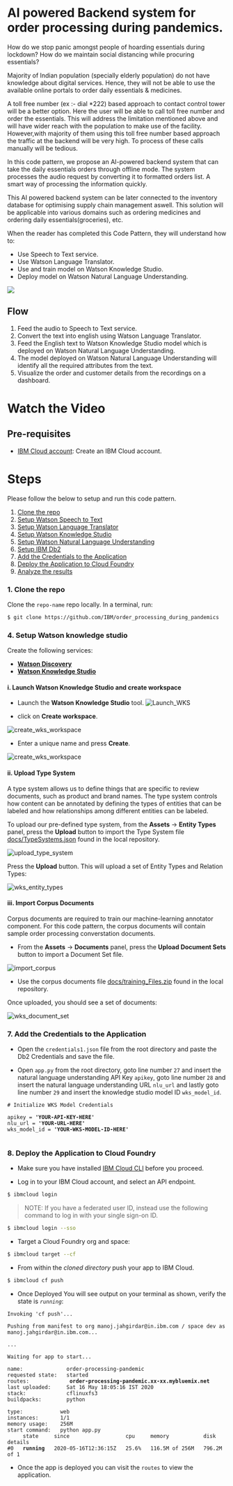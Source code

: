 # AI powered Backend system for order processing during pandemics.

How do we stop panic amongst people of hoarding essentials during lockdown? How do we maintain social distancing while procuring essentials?

Majority of Indian population (specially elderly population) do not have knowledge about digital services. Hence, they will not be able to use the available online portals to order daily essentials & medicines.

A toll free number (ex :- dial *222) based approach to contact control tower will be a better option. Here the user will be able to call toll free number and order the essentials. This will address the limitation mentioned above and will have wider reach with the population to make use of the facility. However,with majority of them using this toll free number based approach the traffic at the backend will be very high. To process of these calls manually will be tedious.

In this code pattern, we propose an AI-powered backend system that can take the daily essentials orders through offline mode. The system processes the audio request by converting it to formatted orders list. A smart way of processing the information quickly.

This AI powered backend system can be later connected to the inventory database for optimising supply chain management aswell. This solution will be applicable into various domains such as ordering medicines and ordering daily essentials(groceries), etc.

When the reader has completed this Code Pattern, they will understand how to:

* Use Speech to Text service.
* Use Watson Language Translator.
* Use and train model on Watson Knowledge Studio.
* Deploy model on Watson Natural Language Understanding.

<!--add an image in this path-->
![](doc/source/images/Architecture.png)

<!--Optionally, add flow steps based on the architecture diagram-->
## Flow

1. Feed the audio to Speech to Text service.
2. Convert the text into english using Watson Language Translator.
3. Feed the English text to Watson Knowledge Studio model which is deployed on Watson Natural Language Understanding.
4. The model deployed on Watson Natural Language Understanding will identify all the required attributes from the text.
5. Visualize the order and customer details from the recordings on a dashboard.

<!--Optionally, update this section when the video is created-->
# Watch the Video

<!--[![](http://img.youtube.com/vi/aA8wTWbmqSU/0.jpg)](https://youtu.be/aA8wTWbmqSU)]-->

## Pre-requisites

* [IBM Cloud account](https://www.ibm.com/cloud/): Create an IBM Cloud account.

# Steps

Please follow the below to setup and run this code pattern.

1. [Clone the repo](#1-clone-the-repo)
2. [Setup Watson Speech to Text ](#2-setup-watson-speech-to-text)
3. [Setup Watson Language Translator](#3-setup-watson-language-translator)
4. [Setup Watson Knowledge Studio](#4-setup-watson-knowledge-studio)
5. [Setup Watson Natural Language Understanding](#5-setup-watson-natural-language-understanding)
6. [Setup IBM Db2](#6-setup-ibm-db2)
7. [Add the Credentials to the Application](#7-add-the-credentials-to-the-application)
8. [Deploy the Application to Cloud Foundry](#8-deploy-the-application-to-cloud-foundry)
9. [Analyze the results](#9-analyze-the-results)

### 1. Clone the repo

Clone the `repo-name` repo locally. In a terminal, run:

```bash
$ git clone https://github.com/IBM/order_processing_during_pandemics
```

### 4. Setup Watson knowledge studio

Create the following services:

* [**Watson Discovery**](https://cloud.ibm.com/catalog/services/discovery)
* [**Watson Knowledge Studio**](https://cloud.ibm.com/catalog/services/knowledge-studio)

#### i. Launch Watson Knowledge Studio and create workspace

* Launch the **Watson Knowledge Studio** tool.
![Launch_WKS](docs/img/Launch_WKS.png)

* click on **Create workspace**.

![create_wks_workspace](docs/img/CreateWorkSpace1.png)

* Enter a unique name and press **Create**.

![create_wks_workspace](docs/img/CreateWorkSpace.png)

#### ii. Upload Type System

A type system allows us to define things that 
are specific to review documents, such as product and brand names. The type system controls how content can be annotated by defining the types of entities that can be labeled and how relationships among different entities can be labeled.

To upload our pre-defined type system, from the **Assets** -> **Entity Types** panel, press the **Upload** button to import the Type System file [docs/TypeSystems.json](docs/TypeSystems.json) found in the local repository.

![upload_type_system](docs/img/upload-type-system.png)

Press the **Upload** button. This will upload a set of Entity Types and Relation Types:

![wks_entity_types](docs/img/entity-types.png)

#### iii. Import Corpus Documents

Corpus documents are required to train our machine-learning annotator component. For this code pattern, the corpus documents will contain sample order processing converstation documents.

* From the **Assets** -> **Documents** panel, press the **Upload Document Sets** button to import a Document Set file. 

![import_corpus](docs/img/Upload_Corpus_Button.png)


* Use the corpus documents file [docs/training_Files.zip](docs/training_Files.zip) found in the local repository.

Once uploaded, you should see a set of documents:

![wks_document_set](docs/img/Upload_Training_Files.png)




### 7. Add the Credentials to the Application

- Open the `credentials1.json` file from the root directory and paste the Db2 Credentials and save the file.

- Open `app.py` from the root directory, goto line number `27` and insert the natural language understanding API Key `apikey`, goto line number `28` and insert the natural language understanding URL `nlu_url` and lastly goto line number `29` and insert the knowledge studio model ID `wks_model_id`. 

<pre><code># Initialize WKS Model Credentials

apikey = <b>'YOUR-API-KEY-HERE'</b>
nlu_url = <b>'YOUR-URL-HERE'</b>
wks_model_id = <b>'YOUR-WKS-MODEL-ID-HERE'</b>

</code></pre>

### 8. Deploy the Application to Cloud Foundry

* Make sure you have installed [IBM Cloud CLI](https://cloud.ibm.com/docs/cli?topic=cloud-cli-getting-started&locale=en-US) before you proceed.

* Log in to your IBM Cloud account, and select an API endpoint.
```bash
$ ibmcloud login
```

>NOTE: If you have a federated user ID, instead use the following command to log in with your single sign-on ID.
```bash
$ ibmcloud login --sso
```

* Target a Cloud Foundry org and space:
```bash
$ ibmcloud target --cf
```

* From within the _cloned directory_ push your app to IBM Cloud.
```bash
$ ibmcloud cf push
```

* Once Deployed You will see output on your terminal as shown, verify the state is _`running`_:

<pre><code>Invoking 'cf push'...

Pushing from manifest to org manoj.jahgirdar@in.ibm.com / space dev as manoj.jahgirdar@in.ibm.com...

...

Waiting for app to start...

name:              order-processing-pandemic
requested state:   started
routes:            <b> order-processing-pandemic.xx-xx.mybluemix.net </b>
last uploaded:     Sat 16 May 18:05:16 IST 2020
stack:             cflinuxfs3
buildpacks:        python

type:            web
instances:       1/1
memory usage:    256M
start command:   python app.py
     state     since                  cpu     memory           disk           details
#0   <b>running</b>   2020-05-16T12:36:15Z   25.6%   116.5M of 256M   796.2M of 1
</code></pre>

* Once the app is deployed you can visit the `routes` to view the application.


